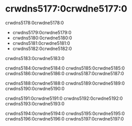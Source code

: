 <a id='Overview-of-DifferentialEquations.jl-Usage-1'></a>

# crwdns5177:0crwdne5177:0

crwdns5178:0crwdne5178:0

- crwdns5179:0crwdne5179:0
- crwdns5180:0crwdne5180:0
- crwdns5181:0crwdne5181:0
- crwdns5182:0crwdne5182:0

crwdns5183:0crwdne5183:0

crwdns5184:0crwdne5184:0 crwdns5185:0crwdne5185:0 crwdns5186:0crwdne5186:0 crwdns5187:0crwdne5187:0

crwdns5188:0crwdne5188:0 crwdns5189:0crwdne5189:0 crwdns5190:0crwdne5190:0

crwdns5191:0crwdne5191:0 crwdns5192:0crwdne5192:0 crwdns5193:0crwdne5193:0

crwdns5194:0crwdne5194:0 crwdns5195:0crwdne5195:0 crwdns5196:0crwdne5196:0 crwdns5197:0crwdne5197:0